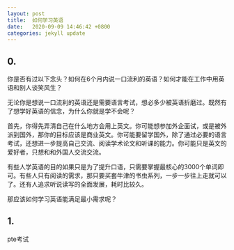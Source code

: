 ```yaml
---
layout: post
title:  如何学习英语
date:   2020-09-09 14:46:42 +0800
categories: jekyll update
---
```

## 0.
你是否有过以下念头？如何在6个月内说一口流利的英语？如何才能在工作中用英语和别人谈笑风生？

无论你是想说一口流利的英语还是需要语言考试，想必多少被英语折磨过。既然有了想学好英语的信念，为什么你就是学不会呢？

首先，你得先弄清自己在什么地方会用上英文。你可能想参加外企面试，或是被外派到国外，那你的目标应该是商业英文。你可能要留学国外，除了通过必要的语言考试，还想进一步提高自己交流、阅读学术论文和听课的能力。你可能只是英文的爱好者，只想和和外国人交流交流。

有些人学英语的目的如果只是为了提升口语，只需要掌握最核心的3000个单词即可。有些人只有阅读的需求，那只要买套牛津的书虫系列，一步一步往上走就可以了。还有人追求听说读写的全面发展，耗时比较久。

那应该如何学习英语能满足最小需求呢？


## 1. 

pte考试